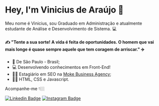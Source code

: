 # Hey, I'm Vinicius de Araújo 👋 

Meu nome é Vinicius, sou Graduado em Administração e atualmente estudante de Análise e Desenvolvimento de Sistema. 💻

#### ✍️ "Tente a sua sorte! A vida é feita de oportunidades. O homem que vai mais longe é quase sempre aquele que tem coragem de arriscar." ✈️

- 📍 De São Paulo - Brasil;
- 💻 Desenvolvendo conhecimentos em Front-End!
- 👨‍🚀 Estagiário em SEO na [Moke Business Agency](https://www.mokepropaganda.com.br);
- 👨‍💻 HTML, CSS e Javascript.

Acompanhe-me 👇🏼

[![Linkedin Badge](https://img.shields.io/badge/-LinkedIn-blue?style=flat-square&logo=Linkedin&logoColor=white&link=https://www.linkedin.com/in/vin%C3%ADcius-ara%C3%BAjo-378a164b/)](https://www.linkedin.com/in/vin%C3%ADcius-ara%C3%BAjo-378a164b/) [![Instagram Badge](https://img.shields.io/badge/-Instagram-blue?style=flat-square&logo=Instagram&logoColor=white&link=https://www.instagram.com/vi_arauj00/)](https://www.instagram.com/vi_arauj00/)


